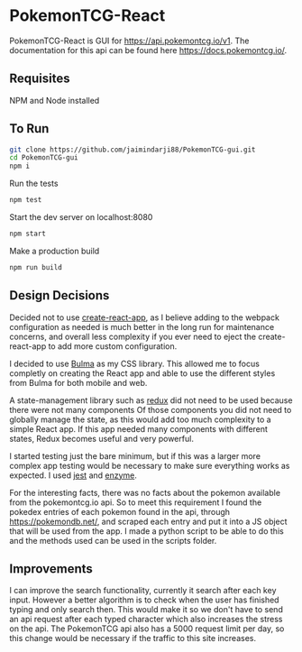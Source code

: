# PokemonTCG-React

PokemonTCG-React is GUI for https://api.pokemontcg.io/v1.
The documentation for this api can be found here https://docs.pokemontcg.io/.

## Requisites

NPM and Node installed

## To Run

```bash
git clone https://github.com/jaimindarji88/PokemonTCG-gui.git
cd PokemonTCG-gui
npm i
```

Run the tests

```bash
npm test
```

Start the dev server on localhost:8080

```bash
npm start
```

Make a production build

```bash
npm run build
```

## Design Decisions

Decided not to use [create-react-app](https://github.com/facebook/create-react-app), as I believe adding to the webpack configuration as needed is much better in the long run for maintenance concerns, and overall less complexity if you ever need to eject the create-react-app to add more custom configuration.

I decided to use [Bulma](https://github.com/jgthms/bulma) as my CSS library. This allowed me to focus completly on creating the React app and able to use the different styles from Bulma for both mobile and web.

A state-management library such as [redux](https://github.com/reduxjs/redux) did not need to be used because there were not many components Of those components you did not need to globally manage the state, as this would add too much complexity to a simple React app. If this app needed many components with different states, Redux becomes useful and very powerful.

I started testing just the bare minimum, but if this was a larger more complex app testing would be necessary to make sure everything works as expected. I used [jest](https://github.com/facebook/jest) and [enzyme](https://github.com/airbnb/enzyme).

For the interesting facts, there was no facts about the pokemon available from the pokemontcg.io api. So to meet this requirement I found the pokedex entries of each pokemon found in the api, through https://pokemondb.net/, and scraped each entry and put it into a JS object that will be used from the app. I made a python script to be able to do this and the methods used can be used in the scripts folder.

## Improvements

I can improve the search functionality, currently it search after each key input. However a better algorithm is to check when the user has finished typing and only search then. This would make it so we don't have to send an api request after each typed character which also increases the stress on the api. The PokemonTCG api also has a 5000 request limit per day, so this change would be necessary if the traffic to this site increases.
